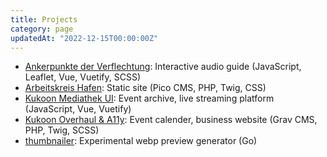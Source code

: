 ```yaml
---
title: Projects
category: page
updatedAt: "2022-12-15T00:00:00Z"
---
```


- [Ankerpunkte der Verflechtung](https://ankerpunkte.ak-hafen.de/): Interactive audio guide (JavaScript, Leaflet, Vue, Vuetify, SCSS)
- [Arbeitskreis Hafen](https://ak-hafen.de): Static site (Pico CMS, PHP, Twig, CSS)
- [Kukoon Mediathek UI](https://media.kukoon.de): Event archive, live streaming platform (JavaScript, Vue, Vuetify)
- [Kukoon Overhaul & A11y](https://kukoon.de): Event calender, business website (Grav CMS, PHP, Twig, SCSS)
- [thumbnailer](https://github.com/kukoon/thumbnailer): Experimental webp preview generator (Go)

